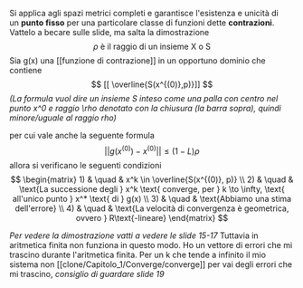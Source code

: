 Si applica agli spazi metrici completi e garantisce l'esistenza e unicità di un **punto fisso** per una particolare classe di funzioni dette **contrazioni**.
Vattelo a becare sulle slide, ma salta la dimostrazione
$$\rho \text{ è il raggio di un insieme X o S}$$
Sia g(x) una [[funzione di contrazione]] in un opportuno dominio che contiene
 $$
[[	\overline{S(x^{(0)},p)}]]
$$
_(La formula vuol dire un insieme S inteso come una palla con centro nel punto x^0
e raggio \rho denotato con la chiusura (la barra sopra), quindi minore/uguale al raggio rho)_

per cui vale anche la seguente formula
$$ 
	||g(x^{(0)})-x^{(0)}||\leq(1-L)\rho
	$$
allora si verificano le seguenti condizioni
$$
	\begin{matrix}
		1) & \quad & x^k \in \overline{S(x^{(0)}, p)} \\
		2) & \quad & \text{La successione degli } x^k \text{ converge, per } k \to \infty, \text{ all'unico punto } x^* \text{ di } g(x) \\
		3) & \quad & \text{Abbiamo una stima dell'errore} \\
		4) & \quad & \text{La velocità di convergenza è geometrica, ovvero } R\text{-lineare}
	\end{matrix}
$$

_Per vedere la dimostrazione vatti a vedere le slide 15-17_
Tuttavia in aritmetica finita non funziona in questo modo. Ho un vettore di errori che mi trascino durante l'aritmetica finita. Per un k che tende a infinito il mio sistema non [[clone/Capitolo_1/Converge/converge]] per vai degli errori che mi trascino, _consiglio di guardare slide 19_


